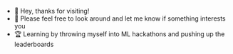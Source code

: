 - 👋 Hey, thanks for visiting!
- 👀 Please feel free to look around and let me know if something interests you 
- :trophy: Learning by throwing myself into ML hackathons and pushing up the leaderboards
